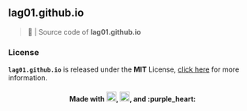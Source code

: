 ## lag01.github.io

> :electric_plug: | Source code of **lag01.github.io**

### License

**`lag01.github.io`** is released under the **MIT** License, [click here](https://github.com/lag01/lag01.github.io/blob/master/LICENSE) for more information.

<h4 align="center">Made with <img src="https://devicons.github.io/devicon/devicon.git/icons/html5/html5-original-wordmark.svg" alt="html5" width="20" height="20"/>, <img src="https://devicons.github.io/devicon/devicon.git/icons/css3/css3-original-wordmark.svg" alt="css3" width="20" height="20"/>, and :purple_heart:</h4>
